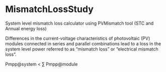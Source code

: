 # MismatchLossStudy
System level mismatch loss calculator using PVMismatch tool (STC and Annual energy loss)

Differences in the current-voltage characteristics of photovoltaic (PV) modules connected in series and parallel combinations lead to a loss in the system level power referred to as “mismatch loss” or “electrical mismatch loss”.

Pmpp@system < ∑ Pmpp@module
